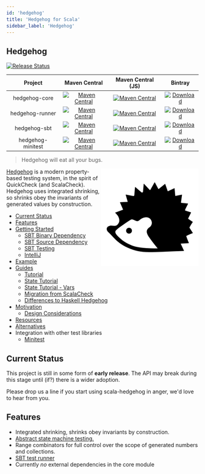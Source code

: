 ```yaml
---
id: 'hedgehog'
title: 'Hedgehog for Scala'
sidebar_label: 'Hedgehog'
---
```

## Hedgehog
[![Release Status](https://github.com/hedgehogqa/scala-hedgehog/workflows/Release/badge.svg)](https://github.com/hedgehogqa/scala-hedgehog/actions?workflow=Release)


| Project | Maven Central | Maven Central (JS) | Bintray   |  
|:-------:|:-------------:|:-------------:|:---------:|
| hedgehog-core | [![Maven Central](https://maven-badges.herokuapp.com/maven-central/qa.hedgehog/hedgehog-core_2.13/badge.svg)](https://search.maven.org/artifact/qa.hedgehog/hedgehog-core_2.13) | [![Maven Central](https://maven-badges.herokuapp.com/maven-central/qa.hedgehog/hedgehog-core_sjs1_2.13/badge.svg)](https://search.maven.org/artifact/qa.hedgehog/hedgehog-core_sjs1_2.13) | [ ![Download](https://api.bintray.com/packages/hedgehogqa/scala-hedgehog-maven/hedgehog-core/images/download.svg) ](https://bintray.com/hedgehogqa/scala-hedgehog-maven/hedgehog-core/_latestVersion) |
| hedgehog-runner | [![Maven Central](https://maven-badges.herokuapp.com/maven-central/qa.hedgehog/hedgehog-runner_2.13/badge.svg)](https://search.maven.org/artifact/qa.hedgehog/hedgehog-runner_2.13) | [![Maven Central](https://maven-badges.herokuapp.com/maven-central/qa.hedgehog/hedgehog-runner_sjs1_2.13/badge.svg)](https://search.maven.org/artifact/qa.hedgehog/hedgehog-runner_sjs1_2.13) | [ ![Download](https://api.bintray.com/packages/hedgehogqa/scala-hedgehog-maven/hedgehog-runner/images/download.svg) ](https://bintray.com/hedgehogqa/scala-hedgehog-maven/hedgehog-runner/_latestVersion) |
| hedgehog-sbt | [![Maven Central](https://maven-badges.herokuapp.com/maven-central/qa.hedgehog/hedgehog-sbt_2.13/badge.svg)](https://search.maven.org/artifact/qa.hedgehog/hedgehog-sbt_2.13) | [![Maven Central](https://maven-badges.herokuapp.com/maven-central/qa.hedgehog/hedgehog-sbt_sjs1_2.13/badge.svg)](https://search.maven.org/artifact/qa.hedgehog/hedgehog-sbt_sjs1_2.13) | [ ![Download](https://api.bintray.com/packages/hedgehogqa/scala-hedgehog-maven/hedgehog-sbt/images/download.svg) ](https://bintray.com/hedgehogqa/scala-hedgehog-maven/hedgehog-sbt/_latestVersion) |
| hedgehog-minitest | [![Maven Central](https://maven-badges.herokuapp.com/maven-central/qa.hedgehog/hedgehog-minitest_2.13/badge.svg)](https://search.maven.org/artifact/qa.hedgehog/hedgehog-minitest_2.13) | [![Maven Central](https://maven-badges.herokuapp.com/maven-central/qa.hedgehog/hedgehog-minitest_sjs1_2.13/badge.svg)](https://search.maven.org/artifact/qa.hedgehog/hedgehog-minitest_sjs1_2.13) | [ ![Download](https://api.bintray.com/packages/hedgehogqa/scala-hedgehog-maven/hedgehog-minitest/images/download.svg) ](https://bintray.com/hedgehogqa/scala-hedgehog-maven/hedgehog-minitest/_latestVersion) |

> Hedgehog will eat all your bugs.

<img src="../img/hedgehog-logo-256x256.png" align="right"/>

[Hedgehog](http://hedgehog.qa/) is a modern property-based testing
system, in the spirit of QuickCheck (and ScalaCheck). Hedgehog uses integrated shrinking,
so shrinks obey the invariants of generated values by construction.

- [Current Status](#current-status)
- [Features](#features)
- [Getting Started](getting-started.md)
  - [SBT Binary Dependency](getting-started.md#sbt-binary-dependency)
  - [SBT Source Dependency](getting-started.md#sbt-source-dependency)
  - [SBT Testing](getting-started.md#sbt-testing)
  - [IntelliJ](getting-started.md#intellij)
- [Example](getting-started.md#example)
- [Guides](guides/guides.md)
  - [Tutorial](guides/tutorial.md)
  - [State Tutorial](guides/state-tutorial.md)
  - [State Tutorial - Vars](guides/state-tutorial-vars.md)
  - [Migration from ScalaCheck](guides/migration-scalacheck.md)
  - [Differences to Haskell Hedgehog](guides/haskell-differences.md)
- [Motivation](motivation.md)
  - [Design Considerations](motivation.md#design-considerations)
- [Resources](resources.md)
- [Alternatives](alternatives.md)
- Integration with other test libraries
  - [Minitest](integration/minitest.md)

## Current Status

This project is still in some form of **early release**. The API may break during this stage
until (if?) there is a wider adoption.

Please drop us a line if you start using scala-hedgehog in anger, we'd love to hear from you.


## Features

- Integrated shrinking, shrinks obey invariants by construction.
- [Abstract state machine testing.](https://github.com/hedgehogqa/scala-hedgehog/tree/master/example/jvm/src/main/scala/hedgehog/examples/state)
- Range combinators for full control over the scope of generated numbers and collections.
- [SBT test runner](#sbt-testing)
- Currently _no_ external dependencies in the core module

